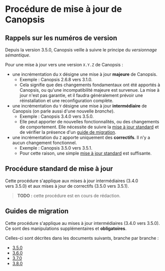 # Procédure de mise à jour de Canopsis

## Rappels sur les numéros de version

Depuis la version 3.5.0, Canopsis veille à suivre le principe du *versionnage sémantique*.

Pour une mise à jour vers une version `X.Y.Z` de Canopsis :

*  une incrémentation du `X` désigne une mise à jour **majeure** de Canopsis.
    *  Exemple : Canopsis 2.6.8 vers 3.1.0.
    *  Cela signifie que des changements fondamentaux ont été apportés à Canopsis, ou qu'une incompatibilité majeure est survenue. La mise à jour n'est pas garantie, et il faudra généralement prévoir une réinstallation et une reconfiguration complète.
*  une incrémentation du `Y` désigne une mise à jour **intermédiaire** de Canopsis (on parle aussi d'une nouvelle *branche*).
    *  Exemple : Canopsis 3.4.0 vers 3.5.0.
    *  Elle peut apporter de nouvelles fonctionnalités, ou des changements de comportement. Elle nécessite de suivre la [mise à jour standard](#procedure-standard-de-mise-a-jour) et de vérifier la présence d'un [guide de migration](#guides-de-migration).
*  une incrémentation du `Z` apporte uniquement des **correctifs**. Il n'y a aucun changement fonctionnel.
    *  Exemple : Canopsis 3.5.0 vers 3.5.1.
    *  Pour cette raison, une simple [mise à jour standard](#procedure-standard-de-mise-a-jour) est suffisante.

## Procédure standard de mise à jour

Cette procédure s'applique aux mises à jour intermédiaires (3.4.0 vers 3.5.0) et aux mises à jour de correctifs (3.5.0 vers 3.5.1).

> **TODO :** cette procédure est en cours de rédaction.

## Guides de migration

Cette procédure s'applique au mises à jour intermédiaires (3.4.0 vers 3.5.0). Ce sont des manipulations supplémentaires et **obligatoires**.

Celles-ci sont décrites dans les documents suivants, branche par branche :

*  [3.5.0](../../notes-de-version/3.5.0.md)
*  [3.6.0](../../notes-de-version/3.6.0.md)
*  [3.7.0](../../notes-de-version/3.7.0.md)
*  [3.8.0](../../notes-de-version/3.8.0.md)
